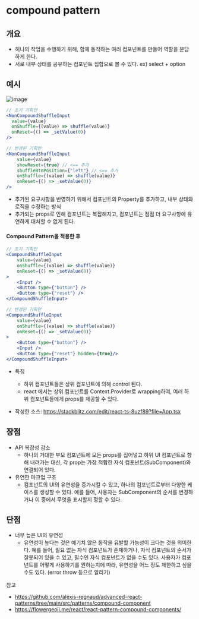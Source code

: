 # compound pattern

## 개요

- 허나의 작업을 수행하기 위해, 함께 동작하는 여러 컴포넌트를 만들어 역할을 분담하게 한다.
- 서로 내부 상태를 공유하는 컴포넌트 집합으로 볼 수 있다.
  ex) select + option

## 예시

![image](https://flowergeoji.me/static/43fcd090eead55225be5de0a904782d7/7a3d6/shuffle-components.png)

```jsx
// 초기 기획안
<NonCompoundShuffleInput
  value={value}
  onShuffle={(value) => shuffle(value)}
  onReset={() => _setValue(0)}
/>

// 변경된 기획안
<NonCompoundShuffleInput
    value={value}
    showReset={true} // <== 추가
    shuffleBtnPosition={"left"} // <== 추가
    onShuffle={(value) => shuffle(value)}
    onReset={() => _setValue(0)}
/>
```

- 추가된 요구사항을 반영하기 위해서 컴포넌트의 Property를 추가하고, 내부 상태와 로직을 수정하는 방식
- 추가되는 props로 인해 컴포넌트는 복잡해지고, 컴포넌트는 점점 더 요구사항에 유연하게 대처할 수 없게 된다.

#### Compound Pattern을 적용한 후

```jsx
// 초기 기획안
<CompoundShuffleInput
    value={value}
    onShuffle={(value) => shuffle(value)}
    onReset={() => _setValue(0)}
>
    <Input />
    <Button type={"button"} />
    <Button type={"reset"} />
</CompoundShuffleInput>

// 변경된 기획안
<CompoundShuffleInput
    value={value}
    onShuffle={(value) => shuffle(value)}
    onReset={() => _setValue(0)}
>
    <Button type={"button"} />
    <Input />
    <Button type={"reset"} hidden={true}/>
</CompoundShuffleInput>
```

- 특징

  - 하위 컴포넌트들은 상위 컴포넌트에 의해 control 된다.
  - react 에서는 상위 컴포넌트를 Context.Provider로 wrapping하여, 여러 하위 컴포넌트들에게 props를 제공할 수 있다.

- 작성한 소스: https://stackblitz.com/edit/react-ts-8uzf89?file=App.tsx

## 장점

- API 복잡성 감소
  - 하나의 거대한 부모 컴포넌트에 모든 props를 집어넣고 하위 UI 컴포넌트로 향해 내려가는 대신, 각 prop는 가장 적합한 자식 컴포넌트(SubComponent)와 연결되어 있다.
- 유연한 마크업 구조
  - 컴포넌트의 UI의 유연성을 증가시킬 수 있고, 하나의 컴포넌트로부터 다양한 케이스를 생성할 수 있다. 예를 들어, 사용자는 SubComponent의 순서를 변경하거나 이 중에서 무엇을 표시할지 정할 수 있다.

## 단점

- 너무 높은 UI의 유연성
  - 유연성이 높다는 것은 예기치 않은 동작을 유발할 가능성이 크다는 것을 의미한다. 예를 들어, 필요 없는 자식 컴포넌트가 존재하거나, 자식 컴포넌트의 순서가 잘못되어 있을 수 있고, 필수인 자식 컴포넌트가 없을 수도 있다.
    사용자가 컴포넌트를 어떻게 사용하기를 원하는지에 따라, 유연성을 어느 정도 제한하고 싶을 수도 있다. (error throw 등으로 알리기)

참고

- https://github.com/alexis-regnaud/advanced-react-patterns/tree/main/src/patterns/compound-component
- https://flowergeoji.me/react/react-pattern-compound-components/
